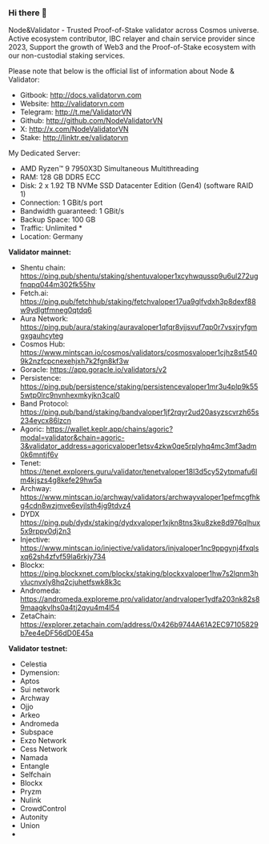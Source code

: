 ### Hi there 👋

Node&Validator - Trusted Proof-of-Stake validator across Cosmos universe. Active ecosystem contributor, IBC relayer and chain service provider since 2023, Support the growth of Web3 and the Proof-of-Stake ecosystem with our non-custodial staking services.

Please note that below is the official list of information about Node & Validator:

- Gitbook: http://docs.validatorvn.com
- Website: http://validatorvn.com
- Telegram: http://t.me/ValidatorVN
- Github: http://github.com/NodeValidatorVN
- X: http://x.com/NodeValidatorVN
- Stake: http://linktr.ee/validatorvn

My Dedicated Server:
- AMD Ryzen™ 9 7950X3D Simultaneous Multithreading
- RAM:	128 GB DDR5 ECC
- Disk:	2 x 1.92 TB NVMe SSD Datacenter Edition (Gen4) (software RAID 1)
- Connection:	1 GBit/s port
- Bandwidth guaranteed:	1 GBit/s
- Backup Space:	100 GB
- Traffic:	Unlimited *
- Location: Germany
  
**Validator mainnet:**
- Shentu chain: https://ping.pub/shentu/staking/shentuvaloper1xcyhwqussp9u6ul272ugfnqpq044m302fk55hv
- Fetch.ai: https://ping.pub/fetchhub/staking/fetchvaloper17ua9glfvdxh3p8dexf88w9ydlgtfmneg0qtdq6
- Aura Network: https://ping.pub/aura/staking/auravaloper1qfqr8vjjsvuf7qp0r7vsxjryfgmgxgauhcyteg
- Cosmos Hub: https://www.mintscan.io/cosmos/validators/cosmosvaloper1cjhz8st5409k2nzfcpcnexehjxh7k2fgn8kf3w
- Goracle: https://app.goracle.io/validators/v2
- Persistence: https://ping.pub/persistence/staking/persistencevaloper1mr3u4plp9k555wtp0lrc9nvnhexmkyjkn3cal0
- Band Protocol: https://ping.pub/band/staking/bandvaloper1jf2rqyr2ud20asyzscvrzh65s234eycx86lzcn
- Agoric: https://wallet.keplr.app/chains/agoric?modal=validator&chain=agoric-3&validator_address=agoricvaloper1etsv4zkw0qe5rplyhq4mc3mf3adm0k6mntjf6v
- Tenet: https://tenet.explorers.guru/validator/tenetvaloper18l3d5cy52ytpmafu6lm4kjszs4g8kefe29hw5a
- Archway: https://www.mintscan.io/archway/validators/archwayvaloper1pefmcgfhkg4cdn8wzjmve6evjlsth4jg9tdvz4
- DYDX https://ping.pub/dydx/staking/dydxvaloper1xjkn8tns3ku8zke8d976qlhux5x9rppv0dj2n3
- Injective: https://www.mintscan.io/injective/validators/injvaloper1nc9ppgynj4fxqlsxq62sh4zfvf59la6rkjy734
- Blockx: https://ping.blockxnet.com/blockx/staking/blockxvaloper1hw7s2lqnm3hvlucnvxly8hq2cjuhetfswk8k3c
- Andromeda: https://andromeda.exploreme.pro/validator/andrvaloper1ydfa203nk82s89maagkvlhs0a4tj2qyu4m4l54
- ZetaChain: https://explorer.zetachain.com/address/0x426b9744A61A2EC97105829b7ee4eDF56dD0E45a
  
**Validator testnet:**
- Celestia
- Dymension: 
- Aptos
- Sui network
- Archway
- Ojjo
- Arkeo
- Andromeda
- Subspace
- Exzo Network
- Cess Network
- Namada
- Entangle
- Selfchain
- Blockx
- Pryzm
- Nulink
- CrowdControl
- Autonity
- Union
- 
